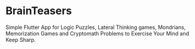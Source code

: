 # BrainTeasers
Simple Flutter App for Logic Puzzles, Lateral Thinking games, Mondrians, Memorization Games and Cryptomath Problems to Exercise Your Mind and Keep Sharp.
